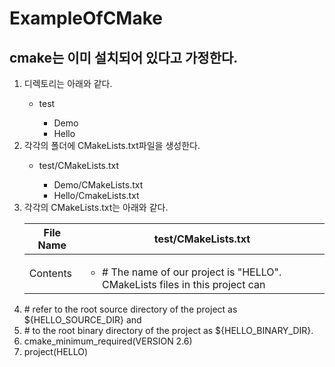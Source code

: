 # ExampleOfCMake

## cmake는 이미 설치되어 있다고 가정한다.

<ol>
	<li>디렉토리는 아래와 같다.</li>
	<ul>
		<li>test</li>
		<ul>
			<li>Demo</li>
			<li>Hello</li>
		</ul>
	</ul>
	<li>각각의 폴더에 CMakeLists.txt파일을 생성한다.</li>
	<ul>
		<li>test/CMakeLists.txt</li>
		<ul>
			<li>Demo/CMakeLists.txt</li>
			<li>Hello/CmakeLists.txt</li>
		</ul>
	</ul>
	<li>각각의 CMakeLists.txt는 아래와 같다.</li>

File Name | test/CMakeLists.txt
---------- | ---------- 
Contents | <ul> <li># The name of our project is "HELLO". CMakeLists files in this project can </li>
<li># refer to the root source directory of the project as ${HELLO_SOURCE_DIR} and </li>
<li># to the root binary directory of the project as ${HELLO_BINARY_DIR}. </li>
<li>cmake_minimum_required(VERSION 2.6)</li>
<li>project(HELLO)</li>
</ul>

</ol>

